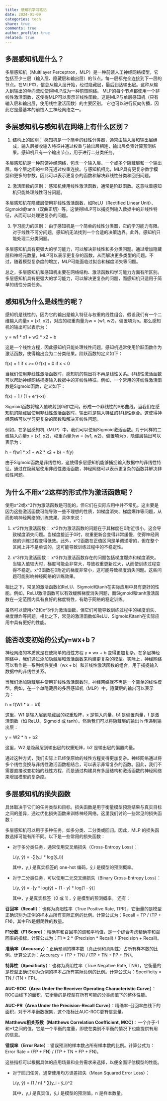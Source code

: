 ```yaml
---
title: 感知机学习笔记
date: 2024-01-09
categories: tech 
share: true
comments: true
author_profile: true
related: true
---
```


## 多层感知机是什么？
多层感知机（Multilayer Perceptron，MLP）是一种前馈人工神经网络模型，它包括至少三层（输入层、隐藏层和输出层）的节点。每一层都完全连接到下一层的节点。在MLP中，信息从输入层开始，经过隐藏层，最后到达输出层。这种从输入到输出的单向流动使得MLP成为一种前馈网络。
MLP的每个节点都使用一个非线性激活函数，这使得MLP可以表示非线性函数。这是MLP与单层感知机（只有输入层和输出层，使用线性激活函数）的主要区别。
它也可以进行反向传播，因此它是最基本的前馈人工神经网络之一。

## 多层感知机与感知机在网络上有什么区别？
1. 结构上的区别：
   感知机是一个简单的线性分类器，通常由输入层和输出层组成。输入层接收输入特征并通过权重与输出层相连，输出层负责计算预测结果。感知机只有一个输出节点，用于进行二分类任务。

多层感知机是一种前馈神经网络，包含一个输入层、一个或多个隐藏层和一个输出层。每个层之间的神经元通过权重连接。与感知机相比，MLP具有更复杂数学模型和更多的参数，因此可以表示更复杂的函数和解决非线性分类和回归问题。

2. 激活函数的区别：
   感知机使用线性激活函数，通常是阶跃函数。这意味着感知机只能处理线性可分问题。

多层感知机在隐藏层使用非线性激活函数，如ReLU（Rectified Linear Unit）、Sigmoid或tanh（双曲正切）等。这使得MLP可以捕捉到输入数据中的非线性特征，从而可以处理更复杂的问题。

3. 学习能力的区别：
   由于感知机是一个简单的线性分类器，它的学习能力有限。对于线性不可分问题，感知机无法找到一个合适的决策边界。此外，感知机只能处理二分类问题。

多层感知机具有更强大的学习能力，可以解决非线性和多分类问题。通过增加隐藏层和神经元数量，MLP可以表示更复杂的函数，从而解决更多类型的问题。不过，随着模型复杂度的增加，MLP可能面临过拟合和梯度消失等问题。

总之，多层感知机和感知机主要在网络结构、激活函数和学习能力方面有所区别。多层感知机具有更强大的学习能力，可以解决更复杂的问题，而感知机只适用于简单的线性分类任务。

## 感知机为什么是线性的呢？

感知机是线性的，因为它的输出是输入特征与权重的线性组合。假设我们有一个二维输入向量x = (x1, x2)，对应的权重向量为w = (w1, w2)，偏置项为b。那么感知机的输出可以表示为：

y = w1 \* x1 + w2 \* x2 + b

这是一个线性方程，因此感知机只能处理线性问题。感知机通常使用阶跃函数作为激活函数，使得输出变为二分类结果。阶跃函数的定义如下：

f(x) = 1 if x >= 0
f(x) = 0 if x < 0

当我们使用非线性激活函数时，感知机的输出将不再是线性关系。非线性激活函数可以帮助神经网络捕捉输入数据中的非线性特征。例如，一个常用的非线性激活函数是Sigmoid函数，定义如下：

f(x) = 1 / (1 + e^(-x))

Sigmoid函数将输入值映射到0和1之间，形成一个非线性的S形曲线。当我们在感知机的隐藏层使用非线性激活函数时，输出将是输入特征的非线性组合。这使得神经网络可以学习更复杂的函数和解决非线性问题。

例如，在多层感知机（MLP）中，我们可以使用Sigmoid激活函数。对于同样的二维输入向量x = (x1, x2)，权重向量为w = (w1, w2)，偏置项为b，隐藏层输出可以表示为：

h = f(w1 \* x1 + w2 \* x2 + b) = f(y)

由于Sigmoid函数是非线性的，这使得多层感知机能够捕捉输入数据中的非线性特征。通过在隐藏层使用非线性激活函数，神经网络可以表示更复杂的函数并解决非线性问题。

## 为什么不用x^2这样的形式作为激活函数呢？

使用x^2或x^3作为激活函数是可能的，但它们在实际应用中并不常见。这主要是因为这些激活函数可能导致一些不理想的性质，如梯度消失、梯度爆炸等问题，从而影响神经网络的训练效果。具体来说：

1. x^2作为激活函数：
   x^2作为激活函数的问题在于其梯度在0附近很小，这会导致梯度消失问题。当梯度接近于0时，权重更新会变得非常缓慢，使得神经网络的训练过程变得低效。此外，x^2函数在正值区间是单调递增的，但在整个区间上并不是单调的，这可能导致训练过程中的不稳定性。

2. x^3作为激活函数：
   x^3作为激活函数存在的问题包括梯度爆炸和梯度消失。当输入值较大时，梯度可能会非常大，导致权重更新过大，从而使训练过程变得不稳定。x^3函数在0附近的梯度非常小，这可能导致梯度消失问题。这些问题可能影响神经网络的训练效果。

相比之下，常见的激活函数如ReLU、Sigmoid和tanh在实际应用中具有更好的性能。例如，ReLU激活函数可以有效缓解梯度消失问题，而Sigmoid和tanh激活函数在一定范围内具有良好的梯度特性，有助于网络的稳定训练。

虽然可以使用x^2和x^3作为激活函数，但它们可能导致训练过程中的梯度消失、梯度爆炸等问题。相比之下，常见的激活函数如ReLU、Sigmoid和tanh在实际应用中具有更好的性能。


## 能否改变初始的公式y=wx+b？

神经网络的本质就是在使简单的线性方程 y = wx + b 变得更加复杂。在多层神经网络中，我们通过添加隐藏层和激活函数来构建更复杂的模型。实际上，神经网络可以看作是一系列线性变换（wx + b）和非线性激活函数的组合，用于捕捉输入数据中的非线性关系。

当我们添加隐藏层并使用非线性激活函数时，神经网络就不再是一个简单的线性模型。例如，在一个单隐藏层的多层感知机（MLP）中，隐藏层的输出可以表示为：

h = f(W1 \* x + b1)

这里，W1 是输入层到隐藏层的权重矩阵，x 是输入向量，b1 是偏置向量，f 是激活函数（如 ReLU、Sigmoid 或 tanh）。然后我们可以将隐藏层的输出 h 传递到输出层：

y = W2 \* h + b2

这里，W2 是隐藏层到输出层的权重矩阵，b2 是输出层的偏置向量。

通过这种方式，我们实际上已经使原始的线性方程变得更加复杂。神经网络通过将多个线性变换与非线性激活函数相结合，可以表示非常复杂的函数。因此，我们不需要直接改变初始的线性方程，而是通过构建具有多层结构和激活函数的神经网络来增加模型的复杂度。

## 多层感知机的损失函数

具体取决于它们的任务类型和目标。损失函数是用于衡量模型预测结果与真实目标之间的差异，通过优化损失函数来训练神经网络。这里我们讨论一些常见的损失函数：

多层感知机可以用于多种任务，如多分类、二分类或回归。因此，MLP 的损失函数选择可能有所不同。以下是一些常用的损失函数：

- 对于多分类任务，通常使用交叉熵损失（Cross-Entropy Loss）：

  L(y, ŷ) = -∑(y_i * log(ŷ_i))

  其中，y_i 是真实标签的 one-hot 编码，ŷ_i 是模型的预测概率。

- 对于二分类任务，可以使用二元交叉熵损失（Binary Cross-Entropy Loss）：

  L(y, ŷ) = -[y * log(ŷ) + (1 - y) * log(1 - ŷ)]

  其中，y 是真实标签（0 或 1），ŷ 是模型的预测概率。
  还有：

 **召回率（Recall）**：也称为真阳性率（True Positive Rate, TPR），它衡量的是模型正确识别为正例的样本占所有实际正例的比例。计算公式为：Recall = TP / (TP + FN)，其中FN是假阴性的数量。

 **F1分数（F1 Score）**：精确率和召回率的调和平均值，是一个综合考虑精确率和召回率的指标。计算公式为：F1 = 2 * (Precision * Recall) / (Precision + Recall)。

 **准确率（Accuracy）**：正确预测的样本数（真正例和真阴性）占所有样本数的比例。计算公式为：Accuracy = (TP + TN) / (TP + TN + FP + FN)。

 **特异性（Specificity）**：也称为真阴性率（True Negative Rate, TNR），它衡量的是模型正确识别为负例的样本占所有实际负例的比例。计算公式为：Specificity = TN / (TN + FP)。

 **AUC-ROC（Area Under the Receiver Operating Characteristic Curve）**：ROC曲线下的面积，它衡量的是模型在所有可能的分类阈值下的整体性能。

 **AUC-PR（Area Under the Precision-Recall Curve）**：精确率-召回率曲线下的面积，对于不平衡数据集，这个指标比AUC-ROC更有信息量。

 **Matthews相关系数（Matthews Correlation Coefficient, MCC）**：一个介于-1和+1之间的值，它是一个平衡的度量，即使在类别不平衡的情况下也能提供有用的信息。

   **错误率（Error Rate）**：错误预测的样本数占所有样本数的比例。计算公式为：Error Rate = (FP + FN) / (TP + TN + FP + FN)。

这些指标可以根据具体的应用场景和业务需求来选择，以便全面评估模型的性能。

- 对于回归任务，通常使用均方误差损失（Mean Squared Error Loss）：

  L(y, ŷ) = (1 / n) * ∑(y_i - ŷ_i)^2

  其中，y_i 是真实值，ŷ_i 是模型的预测值，n 是样本数量。


